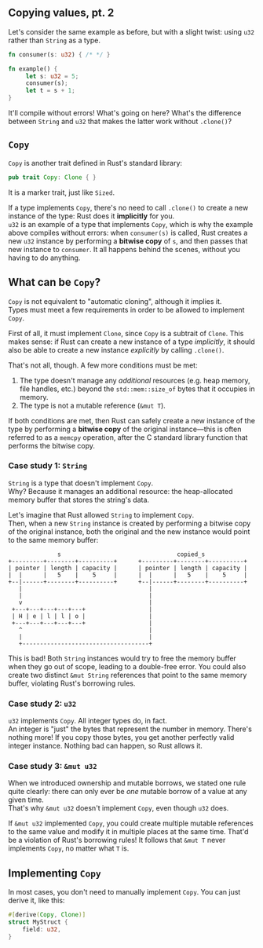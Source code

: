 ## Copying values, pt. 2

Let's consider the same example as before, but with a slight twist: using `u32` rather than `String` as a type.

```rust
fn consumer(s: u32) { /* */ }

fn example() {
     let s: u32 = 5;
     consumer(s);
     let t = s + 1;
}
```

It'll compile without errors! What's going on here? What's the difference between `String` and `u32`
that makes the latter work without `.clone()`?

## `Copy`

`Copy` is another trait defined in Rust's standard library:

```rust
pub trait Copy: Clone { }
```

It is a marker trait, just like `Sized`.

If a type implements `Copy`, there's no need to call `.clone()` to create a new instance of the type:
Rust does it **implicitly** for you.\
`u32` is an example of a type that implements `Copy`, which is why the example above compiles without errors:
when `consumer(s)` is called, Rust creates a new `u32` instance by performing a **bitwise copy** of `s`,
and then passes that new instance to `consumer`. It all happens behind the scenes, without you having to do anything.

## What can be `Copy`?

`Copy` is not equivalent to "automatic cloning", although it implies it.\
Types must meet a few requirements in order to be allowed to implement `Copy`.

First of all, it must implement `Clone`, since `Copy` is a subtrait of `Clone`.
This makes sense: if Rust can create a new instance of a type _implicitly_, it should
also be able to create a new instance _explicitly_ by calling `.clone()`.

That's not all, though. A few more conditions must be met:

1. The type doesn't manage any _additional_ resources (e.g. heap memory, file handles, etc.) beyond the `std::mem::size_of`
   bytes that it occupies in memory.
2. The type is not a mutable reference (`&mut T`).

If both conditions are met, then Rust can safely create a new instance of the type by performing a **bitwise copy**
of the original instance—this is often referred to as a `memcpy` operation, after the C standard library function
that performs the bitwise copy.

### Case study 1: `String`

`String` is a type that doesn't implement `Copy`.\
Why? Because it manages an additional resource: the heap-allocated memory buffer that stores the string's data.

Let's imagine that Rust allowed `String` to implement `Copy`.\
Then, when a new `String` instance is created by performing a bitwise copy of the original instance, both the original
and the new instance would point to the same memory buffer:

```text
              s                                 copied_s
+---------+--------+----------+      +---------+--------+----------+
| pointer | length | capacity |      | pointer | length | capacity |
|  |      |   5    |    5     |      |  |      |   5    |    5     |
+--|------+--------+----------+      +--|------+--------+----------+
   |                                    |
   |                                    |
   v                                    |
 +---+---+---+---+---+                  |
 | H | e | l | l | o |                  |
 +---+---+---+---+---+                  |
   ^                                    |
   |                                    |
   +------------------------------------+
```

This is bad!
Both `String` instances would try to free the memory buffer when they go out of scope,
leading to a double-free error.
You could also create two distinct `&mut String` references that point to the same memory buffer,
violating Rust's borrowing rules.

### Case study 2: `u32`

`u32` implements `Copy`. All integer types do, in fact.\
An integer is "just" the bytes that represent the number in memory. There's nothing more!
If you copy those bytes, you get another perfectly valid integer instance.
Nothing bad can happen, so Rust allows it.

### Case study 3: `&mut u32`

When we introduced ownership and mutable borrows, we stated one rule quite clearly: there
can only ever be _one_ mutable borrow of a value at any given time.\
That's why `&mut u32` doesn't implement `Copy`, even though `u32` does.

If `&mut u32` implemented `Copy`, you could create multiple mutable references to
the same value and modify it in multiple places at the same time.
That'd be a violation of Rust's borrowing rules!
It follows that `&mut T` never implements `Copy`, no matter what `T` is.

## Implementing `Copy`

In most cases, you don't need to manually implement `Copy`.
You can just derive it, like this:

```rust
#[derive(Copy, Clone)]
struct MyStruct {
    field: u32,
}
```
